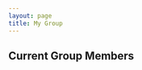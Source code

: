 ```yaml
---
layout: page
title: My Group
---
```


## Current Group Members 

<object width="750" height="450"
data="group2.jpg">
</object>

